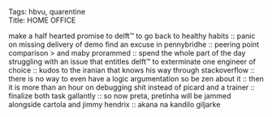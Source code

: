 Tags: hbvu, quarentine  
Title: HOME OFFICE  
  
make a half hearted promise to delft™ to go back to healthy habits :: panic on missing delivery of demo find an excuse in pennybridhe :: peering point comparison > and maby prorammed :: spend the whole part of the day struggling with an issue that entitles delft™ to exterminate one engineer of choice :: kudos to the iranian that knows his way through stackoverflow :: there is no way to even have a logic argumentation so be zen about it :: then it is more than an hour on debugging shit instead of picard and a trainer :: finalize both task gallantly :: so now preta, pretinha will be jammed alongside cartola and jimmy hendrix :: akana na kandilo giljarke